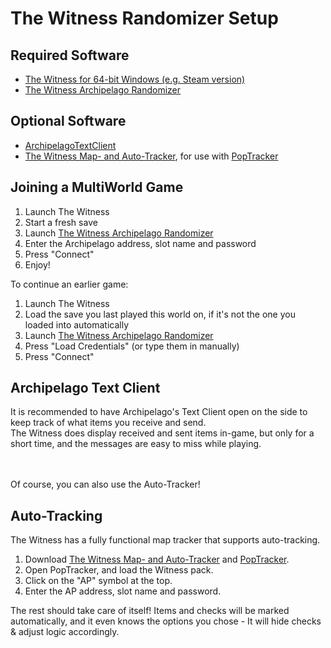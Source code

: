 # The Witness Randomizer Setup

## Required Software

- [The Witness for 64-bit Windows (e.g. Steam version)](https://store.steampowered.com/app/210970/The_Witness/)
- [The Witness Archipelago Randomizer](https://github.com/NewSoupVi/The-Witness-Randomizer-for-Archipelago/releases/latest)

## Optional Software

- [ArchipelagoTextClient](https://github.com/ArchipelagoMW/Archipelago/releases)
- [The Witness Map- and Auto-Tracker](https://github.com/NewSoupVi/witness_archipelago_tracker/releases), for use with [PopTracker](https://github.com/black-sliver/PopTracker/releases)

## Joining a MultiWorld Game

1. Launch The Witness
2. Start a fresh save
3. Launch [The Witness Archipelago Randomizer](https://github.com/NewSoupVi/The-Witness-Randomizer-for-Archipelago/releases/latest)
4. Enter the Archipelago address, slot name and password
5. Press "Connect"
6. Enjoy!

To continue an earlier game:

1. Launch The Witness
2. Load the save you last played this world on, if it's not the one you loaded into automatically
3. Launch [The Witness Archipelago Randomizer](https://github.com/NewSoupVi/The-Witness-Randomizer-for-Archipelago/releases/latest)
4. Press "Load Credentials" (or type them in manually)
5. Press "Connect"

## Archipelago Text Client

It is recommended to have Archipelago's Text Client open on the side to keep track of what items you receive and send.
<br/>The Witness does display received and sent items in-game, but only for a short time, and the messages are easy to miss while playing.

<br/><br/>Of course, you can also use the Auto-Tracker!

## Auto-Tracking

The Witness has a fully functional map tracker that supports auto-tracking.

1. Download [The Witness Map- and Auto-Tracker](https://github.com/NewSoupVi/witness_archipelago_tracker/releases) and [PopTracker](https://github.com/black-sliver/PopTracker/releases).
2. Open PopTracker, and load the Witness pack. 
3. Click on the "AP" symbol at the top.
4. Enter the AP address, slot name and password. 

The rest should take care of itself! Items and checks will be marked automatically, and it even knows the options you chose - It will hide checks & adjust logic accordingly.
